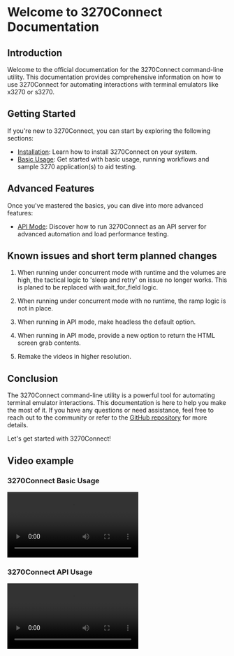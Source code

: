 # Welcome to 3270Connect Documentation

## Introduction

Welcome to the official documentation for the 3270Connect command-line utility. This documentation provides comprehensive information on how to use 3270Connect for automating interactions with terminal emulators like x3270 or s3270.

## Getting Started

If you're new to 3270Connect, you can start by exploring the following sections:

- [Installation](installation.md): Learn how to install 3270Connect on your system.
- [Basic Usage](basic-usage.md): Get started with basic usage, running workflows and sample 3270 application(s) to aid testing.

## Advanced Features

Once you've mastered the basics, you can dive into more advanced features:

- [API Mode](advanced-features.md): Discover how to run 3270Connect as an API server for advanced automation and load performance testing.

## Known issues and short term planned changes

1. When running under concurrent mode with runtime and the volumes are high, the tactical logic to 'sleep and retry' on issue no longer works. This is planed to be replaced with wait_for_field logic.

2. When running under concurrent mode with no runtime, the ramp logic is not in place.

3. When running in API mode, make headless the default option.

4. When running in API mode, provide a new option to return the HTML screen grab contents.

5. Remake the videos in higher resolution.

## Conclusion

The 3270Connect command-line utility is a powerful tool for automating terminal emulator interactions. This documentation is here to help you make the most of it. If you have any questions or need assistance, feel free to reach out to the community or refer to the [GitHub repository](https://github.com/3270io/3270Connect) for more details.

Let's get started with 3270Connect!

## Video example

### 3270Connect Basic Usage

![type:video](3270Connect_1_0_3_8.mp4)

### 3270Connect API Usage

![type:video](3270Connect_API_1_0_3_8.mp4)
